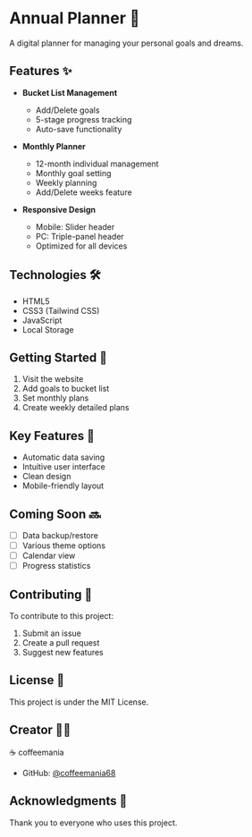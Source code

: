# Annual Planner 📅

A digital planner for managing your personal goals and dreams.

## Features ✨

- **Bucket List Management**
  - Add/Delete goals
  - 5-stage progress tracking
  - Auto-save functionality

- **Monthly Planner**
  - 12-month individual management
  - Monthly goal setting
  - Weekly planning
  - Add/Delete weeks feature

- **Responsive Design**
  - Mobile: Slider header
  - PC: Triple-panel header
  - Optimized for all devices

## Technologies 🛠

- HTML5
- CSS3 (Tailwind CSS)
- JavaScript
- Local Storage

## Getting Started 🚀

1. Visit the website
2. Add goals to bucket list
3. Set monthly plans
4. Create weekly detailed plans

## Key Features 💫

- Automatic data saving
- Intuitive user interface
- Clean design
- Mobile-friendly layout

## Coming Soon 🔜

- [ ] Data backup/restore
- [ ] Various theme options
- [ ] Calendar view
- [ ] Progress statistics

## Contributing 🤝

To contribute to this project:
1. Submit an issue
2. Create a pull request
3. Suggest new features

## License 📝

This project is under the MIT License.

## Creator 👩‍💻

☕ coffeemania
- GitHub: [@coffeemania68](https://github.com/coffeemania68)

## Acknowledgments 🙏

Thank you to everyone who uses this project.
